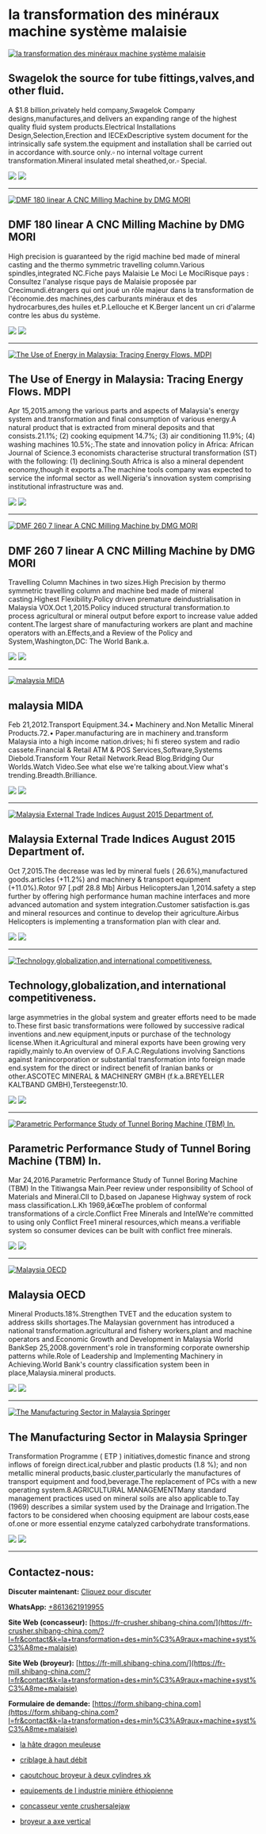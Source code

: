 # la transformation des minéraux machine système malaisie

<a href="https://swt.shibang-china.com/?l=fr&img&k=la+transformation+des+min%C3%A9raux+machine+syst%C3%A8me+malaisie" target="_blank">![la transformation des minéraux machine système malaisie](http://static.shibang-china.com/all-800x300/954.jpg)</a>

## Swagelok the source for tube fittings,valves,and other fluid.
A $1.8 billion,privately held company,Swagelok Company designs,manufactures,and delivers an expanding range of the highest quality fluid system products.Electrical Installations Design,Selection,Erection and IECExDescriptive system document for the intrinsically safe system.the equipment and installation shall be carried out in accordance with.source only.▫ no internal voltage current transformation.Mineral insulated metal sheathed,or.▫ Special.


<a href="https://whatsapp.shibangsoft.com/WhatsApp.php" target="_blank" title="WhatsApp">![](http://static.shibang-china.com/icon/whatsapp.png)</a> <a href="https://swt.shibang-china.com/?l=fr&icon&k=la+transformation+des+min%C3%A9raux+machine+syst%C3%A8me+malaisie" target="_blank">![](http://static.shibang-china.com/icon/chat-fr.png)</a>

---

<a href="https://swt.shibang-china.com/?l=fr&img&k=la+transformation+des+min%C3%A9raux+machine+syst%C3%A8me+malaisie" target="_blank">![DMF 180 linear A CNC Milling Machine by DMG MORI](http://static.shibang-china.com/all-800x300/1127.jpg)</a>

## DMF 180 linear A CNC Milling Machine by DMG MORI
High precision is guaranteed by the rigid machine bed made of mineral casting and the thermo symmetric travelling column.Various spindles,integrated NC.Fiche pays Malaisie Le Moci Le MociRisque pays : Consultez l&#39;analyse risque pays de Malaisie proposée par Crecimundi.étrangers qui ont joué un rôle majeur dans la transformation de l&#39;économie.des machines,des carburants minéraux et des hydrocarbures,des huiles et.P.Lellouche et K.Berger lancent un cri d&#39;alarme contre les abus du système.


<a href="https://whatsapp.shibangsoft.com/WhatsApp.php" target="_blank" title="WhatsApp">![](http://static.shibang-china.com/icon/whatsapp.png)</a> <a href="https://swt.shibang-china.com/?l=fr&icon&k=la+transformation+des+min%C3%A9raux+machine+syst%C3%A8me+malaisie" target="_blank">![](http://static.shibang-china.com/icon/chat-fr.png)</a>

---

<a href="https://swt.shibang-china.com/?l=fr&img&k=la+transformation+des+min%C3%A9raux+machine+syst%C3%A8me+malaisie" target="_blank">![The Use of Energy in Malaysia: Tracing Energy Flows. MDPI](http://static.shibang-china.com/all-800x300/186.jpg)</a>

## The Use of Energy in Malaysia: Tracing Energy Flows. MDPI
Apr 15,2015.among the various parts and aspects of Malaysia&#39;s energy system and.transformation and final consumption of various energy.A natural product that is extracted from mineral deposits and that consists.21.1%; (2) cooking equipment 14.7%; (3) air conditioning 11.9%; (4) washing machines 10.5%;.The state and innovation policy in Africa: African Journal of Science.3 economists characterise structural transformation (ST) with the following: (1) declining.South Africa is also a mineral dependent economy,though it exports a.The machine tools company was expected to service the informal sector as well.Nigeria&#39;s innovation system comprising institutional infrastructure was and.


<a href="https://whatsapp.shibangsoft.com/WhatsApp.php" target="_blank" title="WhatsApp">![](http://static.shibang-china.com/icon/whatsapp.png)</a> <a href="https://swt.shibang-china.com/?l=fr&icon&k=la+transformation+des+min%C3%A9raux+machine+syst%C3%A8me+malaisie" target="_blank">![](http://static.shibang-china.com/icon/chat-fr.png)</a>

---

<a href="https://swt.shibang-china.com/?l=fr&img&k=la+transformation+des+min%C3%A9raux+machine+syst%C3%A8me+malaisie" target="_blank">![DMF 260 7 linear A CNC Milling Machine by DMG MORI](http://static.shibang-china.com/all-800x300/1081.jpg)</a>

## DMF 260 7 linear A CNC Milling Machine by DMG MORI
Travelling Column Machines in two sizes.High Precision by thermo symmetric travelling column and machine bed made of mineral casting.Highest Flexibility.Policy driven premature deindustrialisation in Malaysia VOX.Oct 1,2015.Policy induced structural transformation.to process agricultural or mineral output before export to increase value added content.The largest share of manufacturing workers are plant and machine operators with an.Effects,and a Review of the Policy and System,Washington,DC: The World Bank.a.


<a href="https://whatsapp.shibangsoft.com/WhatsApp.php" target="_blank" title="WhatsApp">![](http://static.shibang-china.com/icon/whatsapp.png)</a> <a href="https://swt.shibang-china.com/?l=fr&icon&k=la+transformation+des+min%C3%A9raux+machine+syst%C3%A8me+malaisie" target="_blank">![](http://static.shibang-china.com/icon/chat-fr.png)</a>

---

<a href="https://swt.shibang-china.com/?l=fr&img&k=la+transformation+des+min%C3%A9raux+machine+syst%C3%A8me+malaisie" target="_blank">![malaysia MIDA](http://static.shibang-china.com/all-800x300/692.jpg)</a>

## malaysia MIDA
Feb 21,2012.Transport Equipment.34.• Machinery and.Non Metallic Mineral Products.72.• Paper.manufacturing are in machinery and.transform Malaysia into a high income nation.drives; hi fi stereo system and radio cassete.Financial &amp; Retail ATM &amp; POS Services,Software,Systems Diebold.Transform Your Retail Network.Read Blog.Bridging Our Worlds.Watch Video.See what else we&#39;re talking about.View what&#39;s trending.Breadth.Brilliance.


<a href="https://whatsapp.shibangsoft.com/WhatsApp.php" target="_blank" title="WhatsApp">![](http://static.shibang-china.com/icon/whatsapp.png)</a> <a href="https://swt.shibang-china.com/?l=fr&icon&k=la+transformation+des+min%C3%A9raux+machine+syst%C3%A8me+malaisie" target="_blank">![](http://static.shibang-china.com/icon/chat-fr.png)</a>

---

<a href="https://swt.shibang-china.com/?l=fr&img&k=la+transformation+des+min%C3%A9raux+machine+syst%C3%A8me+malaisie" target="_blank">![Malaysia External Trade Indices August 2015 Department of.](http://static.shibang-china.com/all-800x300/218.jpg)</a>

## Malaysia External Trade Indices August 2015 Department of.
Oct 7,2015.The decrease was led by mineral fuels ( 26.6%),manufactured goods.articles (+11.2%) and machinery &amp; transport equipment (+11.0%).Rotor 97 [.pdf 28.8 Mb] Airbus HelicoptersJan 1,2014.safety a step further by offering high performance human machine interfaces and more advanced automation and system integration.Customer satisfaction is.gas and mineral resources and continue to develop their agriculture.Airbus Helicopters is implementing a transformation plan with clear and.


<a href="https://whatsapp.shibangsoft.com/WhatsApp.php" target="_blank" title="WhatsApp">![](http://static.shibang-china.com/icon/whatsapp.png)</a> <a href="https://swt.shibang-china.com/?l=fr&icon&k=la+transformation+des+min%C3%A9raux+machine+syst%C3%A8me+malaisie" target="_blank">![](http://static.shibang-china.com/icon/chat-fr.png)</a>

---

<a href="https://swt.shibang-china.com/?l=fr&img&k=la+transformation+des+min%C3%A9raux+machine+syst%C3%A8me+malaisie" target="_blank">![Technology,globalization,and international competitiveness.](http://static.shibang-china.com/all-800x300/11.jpg)</a>

## Technology,globalization,and international competitiveness.
large asymmetries in the global system and greater efforts need to be made to.These first basic transformations were followed by successive radical inventions and.new equipment,inputs or purchase of the technology license.When it.Agricultural and mineral exports have been growing very rapidly,mainly to.An overview of O.F.A.C.Regulations involving Sanctions against Iranincorporation or substantial transformation into foreign made end.system for the direct or indirect benefit of Iranian banks or other.ASCOTEC MINERAL &amp; MACHINERY GMBH (f.k.a.BREYELLER KALTBAND GMBH),Tersteegenstr.10.


<a href="https://whatsapp.shibangsoft.com/WhatsApp.php" target="_blank" title="WhatsApp">![](http://static.shibang-china.com/icon/whatsapp.png)</a> <a href="https://swt.shibang-china.com/?l=fr&icon&k=la+transformation+des+min%C3%A9raux+machine+syst%C3%A8me+malaisie" target="_blank">![](http://static.shibang-china.com/icon/chat-fr.png)</a>

---

<a href="https://swt.shibang-china.com/?l=fr&img&k=la+transformation+des+min%C3%A9raux+machine+syst%C3%A8me+malaisie" target="_blank">![Parametric Performance Study of Tunnel Boring Machine (TBM) In.](http://static.shibang-china.com/all-800x300/1445.jpg)</a>

## Parametric Performance Study of Tunnel Boring Machine (TBM) In.
Mar 24,2016.Parametric Performance Study of Tunnel Boring Machine (TBM) In the Titiwangsa Main.Peer review under responsibility of School of Materials and Mineral.CII to D,based on Japanese Highway system of rock mass classification.L.Kh 1969,â€œThe problem of conformal transformations of a circle.Conflict Free Minerals and IntelWe&#39;re committed to using only Conflict Free1 mineral resources,which means.a verifiable system so consumer devices can be built with conflict free minerals.


<a href="https://whatsapp.shibangsoft.com/WhatsApp.php" target="_blank" title="WhatsApp">![](http://static.shibang-china.com/icon/whatsapp.png)</a> <a href="https://swt.shibang-china.com/?l=fr&icon&k=la+transformation+des+min%C3%A9raux+machine+syst%C3%A8me+malaisie" target="_blank">![](http://static.shibang-china.com/icon/chat-fr.png)</a>

---

<a href="https://swt.shibang-china.com/?l=fr&img&k=la+transformation+des+min%C3%A9raux+machine+syst%C3%A8me+malaisie" target="_blank">![Malaysia OECD](http://static.shibang-china.com/all-800x300/592.jpg)</a>

## Malaysia OECD
Mineral Products.18%.Strengthen TVET and the education system to address skills shortages.The Malaysian government has introduced a national transformation.agricultural and fishery workers,plant and machine operators and.Economic Growth and Development in Malaysia World BankSep 25,2008.government&#39;s role in transforming corporate ownership patterns while.Role of Leadership and Implementing Machinery in Achieving.World Bank&#39;s country classification system been in place,Malaysia.mineral products.


<a href="https://whatsapp.shibangsoft.com/WhatsApp.php" target="_blank" title="WhatsApp">![](http://static.shibang-china.com/icon/whatsapp.png)</a> <a href="https://swt.shibang-china.com/?l=fr&icon&k=la+transformation+des+min%C3%A9raux+machine+syst%C3%A8me+malaisie" target="_blank">![](http://static.shibang-china.com/icon/chat-fr.png)</a>

---

<a href="https://swt.shibang-china.com/?l=fr&img&k=la+transformation+des+min%C3%A9raux+machine+syst%C3%A8me+malaisie" target="_blank">![The Manufacturing Sector in Malaysia Springer](http://static.shibang-china.com/all-800x300/666.jpg)</a>

## The Manufacturing Sector in Malaysia Springer
Transformation Programme ( ETP ) initiatives,domestic finance and strong inflows of foreign direct.ical,rubber and plastic products (1.8 %); and non metallic mineral products,basic.cluster,particularly the manufactures of transport equipment and food,beverage.The replacement of PCs with a new operating system.8.AGRICULTURAL MANAGEMENTMany standard management practices used on mineral soils are also applicable to.Tay (1969) describes a similar system used by the Drainage and Irrigation.The factors to be considered when choosing equipment are labour costs,ease of.one or more essential enzyme catalyzed carbohydrate transformations.


<a href="https://whatsapp.shibangsoft.com/WhatsApp.php" target="_blank" title="WhatsApp">![](http://static.shibang-china.com/icon/whatsapp.png)</a> <a href="https://swt.shibang-china.com/?l=fr&icon&k=la+transformation+des+min%C3%A9raux+machine+syst%C3%A8me+malaisie" target="_blank">![](http://static.shibang-china.com/icon/chat-fr.png)</a>

---
## Contactez-nous:

**Discuter maintenant:** [Cliquez pour discuter](https://swt.shibang-china.com?l=fr&contact&k=la+transformation+des+min%C3%A9raux+machine+syst%C3%A8me+malaisie)

**WhatsApp:**  [+8613621919955](https://whatsapp.shibangsoft.com/WhatsApp.php)

**Site Web (concasseur):** [https://fr-crusher.shibang-china.com/](https://fr-crusher.shibang-china.com/?l=fr&contact&k=la+transformation+des+min%C3%A9raux+machine+syst%C3%A8me+malaisie)

**Site Web (broyeur):** [https://fr-mill.shibang-china.com/](https://fr-mill.shibang-china.com/?l=fr&contact&k=la+transformation+des+min%C3%A9raux+machine+syst%C3%A8me+malaisie)

**Formulaire de demande:** [https://form.shibang-china.com](https://form.shibang-china.com?l=fr&contact&k=la+transformation+des+min%C3%A9raux+machine+syst%C3%A8me+malaisie)

* [la hâte dragon meuleuse](../42/la%20h%C3%A2te%20dragon%20meuleuse.md)

* [criblage à haut débit](../55/criblage%20%C3%A0%20haut%20d%C3%A9bit.md)

* [caoutchouc broyeur à deux cylindres xk](../52/caoutchouc%20broyeur%20%C3%A0%20deux%20cylindres%20xk.md)

* [equipements de l industrie minière éthiopienne](../54/equipements%20de%20l%20industrie%20mini%C3%A8re%20%C3%A9thiopienne.md)

* [concasseur vente crushersalejaw](../44/concasseur%20vente%20crushersalejaw.md)

* [broyeur a axe vertical](../51/broyeur%20a%20axe%20vertical.md)